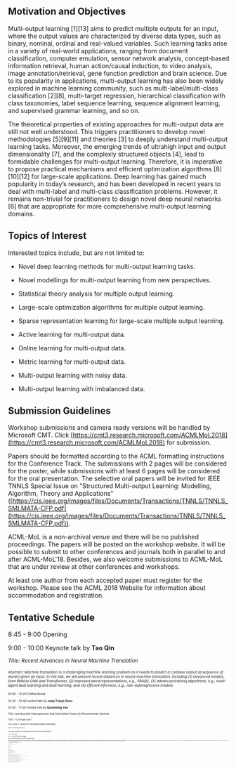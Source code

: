 ## Motivation and Objectives 

Multi-output learning [1][13] aims to predict multiple outputs for an input, where the output values are characterized by diverse data types, such as binary, nominal, ordinal and real-valued variables. Such learning tasks arise in a variety of real-world applications, ranging from document classification, computer emulation, sensor network analysis, concept-based information retrieval, human action/causal induction, to video analysis, image annotation/retrieval, gene function prediction and brain science. Due to its popularity in applications, multi-output learning has also been widely explored in machine learning community, such as multi-label/multi-class classification [2][8], multi-target regression, hierarchical classification with class taxonomies, label sequence learning, sequence alignment learning, and supervised grammar learning, and so on.

The theoretical properties of existing approaches for multi-output data are still not well understood. This triggers practitioners to develop novel methodologies [5][9][11] and theories [3] to deeply understand multi-output learning tasks. Moreover, the emerging trends of ultrahigh input and output dimensionality [7], and the complexly structured objects [4], lead to formidable challenges for multi-output learning. Therefore, it is imperative to propose practical mechanisms and efficient optimization algorithms [8][10][12] for large-scale applications. Deep learning has gained much popularity in today’s research, and has been developed in recent years to deal with multi-label and multi-class classification problems. However, it remains non-trivial for practitioners to design novel deep neural networks [6] that are appropriate for more comprehensive multi-output learning domains.

## Topics of Interest 

Interested topics include, but are not limited to: 

- Novel deep learning methods for multi-output learning tasks. 

- Novel modellings for multi-output learning from new perspectives. 

- Statistical theory analysis for multiple output learning. 

- Large-scale optimization algorithms for multiple output learning. 

- Sparse representation learning for large-scale multiple output learning. 

- Active learning for multi-output data. 

- Online learning for multi-output data. 

- Metric learning for multi-output data. 

- Multi-output learning with noisy data. 

- Multi-output learning with imbalanced data. 

## Submission Guidelines 

Workshop submissions and camera ready versions will be handled by Microsoft CMT. Click [https://cmt3.research.microsoft.com/ACMLMoL2018](https://cmt3.research.microsoft.com/ACMLMoL2018) for submission. 

Papers should be formatted according to the ACML formatting instructions for the Conference Track. The submissions with 2 pages will be considered for the poster, while submissions with at least 6 pages will be considered for the oral presentation. The selective oral papers will be invited for IEEE TNNLS Special Issue on "Structured Multi-output Learning: Modelling, Algorithm, Theory and Applications" ([https://cis.ieee.org/images/files/Documents/Transactions/TNNLS/TNNLS_SMLMATA-CFP.pdf](https://cis.ieee.org/images/files/Documents/Transactions/TNNLS/TNNLS_SMLMATA-CFP.pdf)).

ACML-MoL is a non-archival venue and there will be no published proceedings. The papers will be posted on the workshop website. It will be possible to submit to other conferences and journals both in parallel to and after ACML-MoL'18. Besides, we also welcome submissions to ACML-MoL that are under review at other conferences and workshops. 

At least one author from each accepted paper must register for the workshop. Please see the ACML 2018 Website for information about accommodation and registration.

## Tentative Schedule

8:45 - 9:00    Opening 

9:00 - 10:00   Keynote talk by **Tao Qin**

<small>*Title: Recent Advances in Neural Machine Translation*<small>

<small>*Abstract: Machine translation is a challenging machine learning problem as it needs to predict a complex output (a sequence of words) given an input. In this talk, we will present recent advances in neural machine translation, including (1) advanced models, from RNN to CNN and Transformer, (2) improved word representations, e.g., FRAGE, (3) advanced training algorithms, e.g., multi-agent dual learning and dual learning, and (4) efficent infernece, e.g., nan-autoregressive models.*<small>

10:00 - 10:20   Coffee Break 

10:20 - 10:40   Invited talk by **Joey Tianyi Zhou**

10:40 - 11:00   Invited talk by **Quanming Yao**

<small>*Title: Learning with Heterogeneous Side Information Fusion for Recommender Systems*<small>

11:00 - 11:20   Paper talk 1

<small>*Title: GANE: A Generative Adversarial Network Embedding*<small>

11:20 - 11:40   Paper talk 2

<small>*Title: Deep Learning with a Rethinking Structure for Multi-label Classification*<small>

11:40 - 13:30   Lunch

13:30 - 14:30   Keynote talk by **Le Song**

<small> *Title: Syntax-Directed Variational Autoencoder for Structure Output* <small>

<small> *Abstract: Deep generative models have been enjoying success in modeling continuous data. However it remains challenging to capture the representations for discrete structures with formal grammars and semantics, e.g., computer programs and molecular structures. How to generate both syntactically and semantically correct data still remains largely an open problem. Inspired by the theory of compiler where the syntax and semantics check is done via syntax-directed translation (SDT), we propose a novel syntax-directed variational autoencoder (SD-VAE) by introducing stochastic lazy attributes. This approach converts the offline SDT check into on-the-fly generated guidance for constraining the decoder. Comparing to the state-of-the-art methods, our approach enforces constraints on the output space so that the output will be not only syntactically valid, but also semantically reasonable. We evaluate the proposed model with applications in programming language and molecules, including reconstruction and program/molecule optimization. The results demonstrate the effectiveness in incorporating syntactic and semantic constraints in discrete generative models, which is significantly better than current state-of-the-art approaches.*<small>

14:30 - 14:50   Invited talk by **Liang Feng**

<small>*Title: Multi-task Optimization through Denoising Autoencoding*<small>

14:50 - 15:10   Paper talk 3

<small>*Title: Does Tail Label Help for Large-Scale Multi-Label Learning?*<small>

15:10 - 15:30   Closing

## Important Dates 

Submission:     13 Oct, 2018. 

Notification:   30 Oct, 2018. 

Workshop:       14 Nov, 2018. 

## Organizers

Weiwei Liu, University of New South Wales, Australia. 

Xiaobo Shen, Nanyang Technological University, Singapore. 

Yew-Soon Ong, Nanyang Technological University, Singapore. 

Ivor W. Tsang, University of Technology Sydney, Australia. 

Chen Gong, Nanjing University of Science and Technology, China.

## Reference

[1] Mauricio A. Álvarez, Lorenzo Rosasco, Neil D. Lawrence, Kernels for Vector-Valued Functions: A Review, Foundations and Trends in Machine Learning, 2012.

[2] Weiwei Liu, Ivor W. Tsang, Large Margin Metric Learning for Multi-Label Prediction, AAAI, 2015.

[3] Weiwei Liu, Ivor W. Tsang, On the Optimality of Classifier Chain for Multi-label Classification, NIPS, 2015.

[4] Mingkui Tan, Qinfeng Shi, Anton van den Hengel, Chunhua Shen, Junbin Gao, Fuyuan Hu, Zhen Zhang, Learning graph structure for multi-label image classification via clique generation, CVPR, 2015.

[5] Chen Gong, Dacheng Tao, Jie Yang, Wei Liu, Teaching-to-Learn and Learning-to-Teach for Multi-label Propagation, AAAI, 2016.

[6] Moustapha Cissé, Maruan Al-Shedivat, Samy Bengio, ADIOS: Architectures Deep In Output Space, ICML, 2017.

[7] Weiwei Liu, Ivor W. Tsang, Making Decision Trees Feasible in Ultrahigh Feature and Label Dimensions, JMLR, 2017.

[8] Weiwei Liu, Ivor W. Tsang, Klaus-Robert Müller, An Easy-to-hard Learning Paradigm for Multiple Classes and Multiple Labels, JMLR, 2017.

[9] Chen Gong, Tongliang Liu, Yuanyan Tang, Jian Yang, Jie Yang, Dacheng Tao, A Regularization Approach for Instance-Based Superset Label Learning, TCYB, 2018.

[10] Xiaobo Shen, Weiwei Liu, Ivor W. Tsang, Quan-Sen Sun, Yew-Soon Ong, Compact Multi-Label Learning, AAAI, 2018.

[11] Xiaobo Shen, Weiwei Liu, Ivor W. Tsang, Quan-Sen Sun, Yew-Soon Ong, Multilabel Prediction via Cross-View Search, TNNLS, 2018.

[12] Xiaobo Shen, Weiwei Liu, Yong Luo, Yew-Soon Ong, Ivor W. Tsang, Deep Discrete Prototype Multilabel Learning, IJCAI, 2018.

[13] Weiwei Liu, Donna Xu, Ivor Tsang, Wenjie Zhang, Metric Learning for Multi-output Tasks, TPAMI, 2018.
